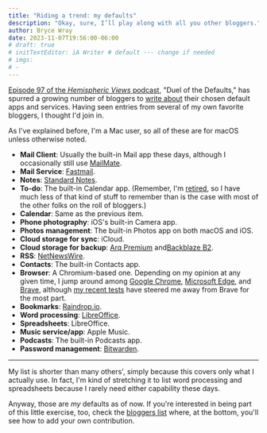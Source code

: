 ```yaml
---
title: "Riding a trend: my defaults"
description: "Okay, sure, I’ll play along with all you other bloggers."
author: Bryce Wray
date: 2023-11-07T19:56:00-06:00
# draft: true
# initTextEditor: iA Writer # default --- change if needed
# imgs:
# -
---
```


[Episode 97 of the *Hemispheric Views* podcast](https://listen.hemisphericviews.com/097), "Duel of the Defaults," has spurred a growing number of bloggers to [write about](https://defaults.rknight.me/) their chosen default apps and services. Having seen entries from several of my own favorite bloggers, I thought I'd join in.

<!--more-->

As I've explained before, I'm a Mac user, so all of these are for macOS unless otherwise noted.

- **Mail Client**: Usually the built-in Mail app these days, although I occasionally still use [MailMate](https://freron.com).
- **Mail Service**: [Fastmail](https://fastmail.com).
- **Notes**: [Standard Notes](https://standardnotes.com).
- **To-do**: The built-in Calendar app. (Remember, I'm [retired](/posts/2021/09/transition/), so I have much less of that kind of stuff to remember than is the case with most of the other folks on the roll of bloggers.)
- **Calendar**: Same as the previous item.
- **Phone photography**: iOS's built-in Camera app.
- **Photos management**: The built-in Photos app on both macOS and iOS.
- **Cloud storage for sync**: iCloud.
- **Cloud storage for backup**: [Arq Premium](https://www.arqbackup.com/) and[Backblaze B2](https://www.backblaze.com/cloud-storage).
- **RSS**: [NetNewsWire](https://netnewswire.com/).
- **Contacts**: The built-in Contacts app.
- **Browser**: A Chromium-based one. Depending on my opinion at any given time, I jump around among [Google Chrome](https://www.google.com/chrome/), [Microsoft Edge](https://www.microsoft.com/edge), and [Brave](https://brave.com), although [my recent tests](/posts/2023/10/testing-testing/) have steered me away from Brave for the most part.
- **Bookmarks**: [Raindrop.io](https://raindrop.io).
- **Word processing**: [LibreOffice](https://www.libreoffice.org).
- **Spreadsheets**: LibreOffice.
- **Music service/app**: Apple Music.
- **Podcasts**: The built-in Podcasts app.
- **Password management**: [Bitwarden](https://bitwarden.com).

----

My list is shorter than many others', simply because this covers only what I actually use. In fact, I'm kind of stretching it to list word processing and spreadsheets because I rarely need either capability these days.

Anyway, those are *my* defaults as of now. If you're interested in being part of this little exercise, too, check the [bloggers list](https://defaults.rknight.me/) where, at the bottom, you'll see how to add your own contribution.
